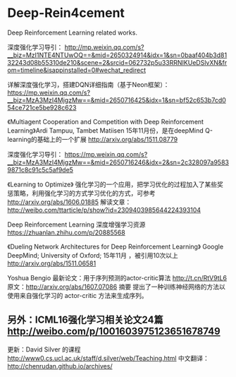 # Deep-Rein4cement
Deep Reinforcement Learning related works.

深度强化学习导引： 
http://mp.weixin.qq.com/s?__biz=MzI1NTE4NTUwOQ==&mid=2650324914&idx=1&sn=0baaf404b3d8132243d08b55310de210&scene=2&srcid=062732p5u33RRNIKUeDSlvXN&from=timeline&isappinstalled=0#wechat_redirect

详解深度强化学习，搭建DQN详细指南（基于Neon框架）： 
https://mp.weixin.qq.com/s?__biz=MzA3MzI4MjgzMw==&mid=2650716425&idx=1&sn=bf52c653b7cd054ce721ce5be928c623

《Multiagent Cooperation and Competition with Deep Reinforcement Learning》Ardi Tampuu, Tambet Matiisen 15年11月份，是在deepMind Q-learning的基础上的一个扩展 
http://arxiv.org/abs/1511.08779

深度强化学习导引： 
https://mp.weixin.qq.com/s?__biz=MzA3MzI4MjgzMw==&mid=2650716246&idx=2&sn=2c328097a95839871c8c91c5c5af9de5

《Learning to Optimize》
强化学习的一个应用，把学习优化的过程加入了某些奖惩策略，利用强化学习的方式学习优化的方式，可参考 
http://arxiv.org/abs/1606.01885 
解读文章： 
http://weibo.com/ttarticle/p/show?id=2309403985644224393104

Deep Reinforcement Learning 深度增强学习资源 
https://zhuanlan.zhihu.com/p/20885568

《Dueling Network Architectures for Deep Reinforcement Learning》 Google DeepMind; University of Oxford; 15年11月 ，被引用10次以上 
http://arxiv.org/abs/1511.06581

Yoshua Bengio 最新论文：用于序列预测的actor-critic算法 http://t.cn/RtV9tL6 
原文：http://arxiv.org/abs/1607.07086 
摘要 提出了一种训练神经网络的方法以使用来自强化学习的 actor-critic 方法来生成序列。

另外：ICML16强化学习相关论文24篇 
http://weibo.com/p/1001603975123651678749
----------------------------------------------------
更新：David Silver 的课程 
http://www0.cs.ucl.ac.uk/staff/d.silver/web/Teaching.html
中文翻译：http://chenrudan.github.io/archives/
